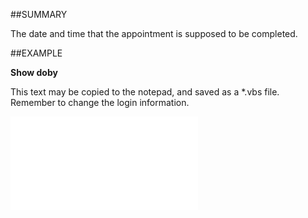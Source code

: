 

##SUMMARY

The date and time that the appointment is supposed to be completed.


##EXAMPLE

**Show doby**

This text may be copied to the notepad, and saved as a *.vbs file. Remember to change the login information.

![](../../Examples/vbs/SOAppointment.Example.vbs.txt)





